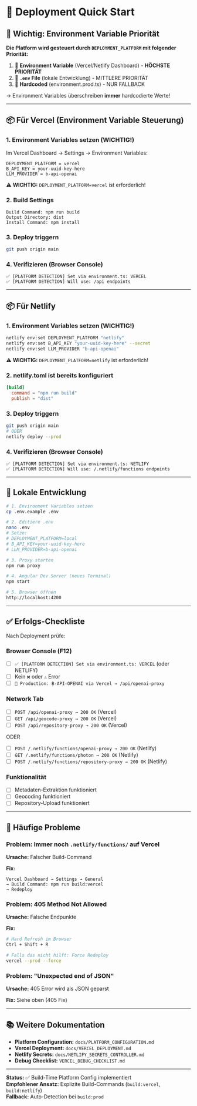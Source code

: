 # 🚀 Deployment Quick Start

## 🎯 Wichtig: Environment Variable Priorität

**Die Platform wird gesteuert durch `DEPLOYMENT_PLATFORM` mit folgender Priorität:**

1. 🥇 **Environment Variable** (Vercel/Netlify Dashboard) - **HÖCHSTE PRIORITÄT**
2. 🥈 **`.env` File** (lokale Entwicklung) - MITTLERE PRIORITÄT
3. 🥉 **Hardcoded** (environment.prod.ts) - NUR FALLBACK

→ Environment Variables überschreiben **immer** hardcodierte Werte!

---

## 📦 Für Vercel (Environment Variable Steuerung)

### 1. Environment Variables setzen (WICHTIG!)

Im Vercel Dashboard → Settings → Environment Variables:

```
DEPLOYMENT_PLATFORM = vercel
B_API_KEY = your-uuid-key-here
LLM_PROVIDER = b-api-openai
```

⚠️ **WICHTIG:** `DEPLOYMENT_PLATFORM=vercel` ist erforderlich!

### 2. Build Settings

```
Build Command: npm run build
Output Directory: dist
Install Command: npm install
```

### 3. Deploy triggern

```bash
git push origin main
```

### 4. Verifizieren (Browser Console)

```
✅ [PLATFORM DETECTION] Set via environment.ts: VERCEL
✅ [PLATFORM DETECTION] Will use: /api endpoints
```

---

## 📦 Für Netlify

### 1. Environment Variables setzen (WICHTIG!)

```bash
netlify env:set DEPLOYMENT_PLATFORM "netlify"
netlify env:set B_API_KEY "your-uuid-key-here" --secret
netlify env:set LLM_PROVIDER "b-api-openai"
```

⚠️ **WICHTIG:** `DEPLOYMENT_PLATFORM=netlify` ist erforderlich!

### 2. netlify.toml ist bereits konfiguriert

```toml
[build]
  command = "npm run build"
  publish = "dist"
```

### 3. Deploy triggern

```bash
git push origin main
# ODER
netlify deploy --prod
```

### 4. Verifizieren (Browser Console)

```
✅ [PLATFORM DETECTION] Set via environment.ts: NETLIFY
✅ [PLATFORM DETECTION] Will use: /.netlify/functions endpoints
```

---

## 🔧 Lokale Entwicklung

```bash
# 1. Environment Variables setzen
cp .env.example .env

# 2. Editiere .env
nano .env
# Setze:
# DEPLOYMENT_PLATFORM=local
# B_API_KEY=your-uuid-key-here
# LLM_PROVIDER=b-api-openai

# 3. Proxy starten
npm run proxy

# 4. Angular Dev Server (neues Terminal)
npm start

# 5. Browser öffnen
http://localhost:4200
```

---

## ✅ Erfolgs-Checkliste

Nach Deployment prüfe:

### Browser Console (F12)

- [ ] `✅ [PLATFORM DETECTION] Set via environment.ts: VERCEL` (oder NETLIFY)
- [ ] Kein `❌` oder `⚠️` Error
- [ ] `🚀 Production: B-API-OPENAI via Vercel → /api/openai-proxy`

### Network Tab

- [ ] `POST /api/openai-proxy → 200 OK` (Vercel)
- [ ] `GET /api/geocode-proxy → 200 OK` (Vercel)
- [ ] `POST /api/repository-proxy → 200 OK` (Vercel)

ODER

- [ ] `POST /.netlify/functions/openai-proxy → 200 OK` (Netlify)
- [ ] `GET /.netlify/functions/photon → 200 OK` (Netlify)
- [ ] `POST /.netlify/functions/repository-proxy → 200 OK` (Netlify)

### Funktionalität

- [ ] Metadaten-Extraktion funktioniert
- [ ] Geocoding funktioniert
- [ ] Repository-Upload funktioniert

---

## 🐛 Häufige Probleme

### Problem: Immer noch `.netlify/functions/` auf Vercel

**Ursache:** Falscher Build-Command

**Fix:**
```
Vercel Dashboard → Settings → General
→ Build Command: npm run build:vercel
→ Redeploy
```

### Problem: 405 Method Not Allowed

**Ursache:** Falsche Endpunkte

**Fix:**
```bash
# Hard Refresh im Browser
Ctrl + Shift + R

# Falls das nicht hilft: Force Redeploy
vercel --prod --force
```

### Problem: "Unexpected end of JSON"

**Ursache:** 405 Error wird als JSON geparst

**Fix:** Siehe oben (405 Fix)

---

## 📚 Weitere Dokumentation

- **Platform Configuration:** `docs/PLATFORM_CONFIGURATION.md`
- **Vercel Deployment:** `docs/VERCEL_DEPLOYMENT.md`
- **Netlify Secrets:** `docs/NETLIFY_SECRETS_CONTROLLER.md`
- **Debug Checklist:** `VERCEL_DEBUG_CHECKLIST.md`

---

**Status:** ✅ Build-Time Platform Config implementiert  
**Empfohlener Ansatz:** Explizite Build-Commands (`build:vercel`, `build:netlify`)  
**Fallback:** Auto-Detection bei `build:prod`
